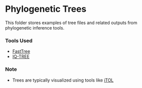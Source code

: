 # Phylogenetic Trees

This folder stores examples of tree files and related outputs from phylogenetic inference tools.

### Tools Used

- [FastTree](http://www.microbesonline.org/fasttree/)
- [IQ-TREE](http://www.iqtree.org/)

### Note
- Trees are typically visualized using tools like [iTOL](https://itol.embl.de/)
